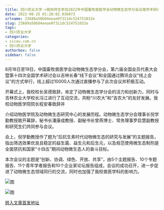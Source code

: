 ```yaml
---
title: 四川农业大学->我校师生参加2022年中国畜牧兽医学会动物微生态学分会云端学术研讨会 | sicau.com.cn
date: 2022-08-25 01:28:02.036073
urlname: 23689a50b04eeae0f311dc524751032e
slug: 23689a50b04eeae0f311dc524751032e
tags: 
- 四川农业大学
categories:
- sicau.com.cn
- 四川农业大学
authorbox: false
sidebar: false
---
```

8月18日至19日，中国畜牧兽医学会动物微生态学分会，第六届全国会员代表大会暨第十四次全国学术研讨会以吉林长春“线下会议”和全国通过腾讯会议“线上会议”的方式举行，线上超过10000人次通过直播参与了此次会议并积极互动。

开幕式上，我校校长吴德致辞，肯定了动物微生态学分会的活力和创新力，同时与吉林农业大学校长冯江进行了互动交流，共盼“川农大”和“吉农大”的友好发展。我校动物医学院院长程安春致辞并
<!--more-->
介绍动物医学院及动物微生态研究中心的发展历程。动物微生态学分会理事长倪学勤教授致开幕辞，秘书长潘康成教授、副秘书长曾燕博士、常务理事罗启慧副教授和研究生们共同参与会议。

会上，倪学勤教授作了题为“后抗生素时代动物微生态的研究与发展”的主题报告，指出筛选效果优良且稳定的益生菌、益生元和后生元，以及规范使用微生态制剂是全面禁抗和国家“十四五”期间动物微生态人的奋斗目标。

本次会议的主题是“创新、协调、绿色、开放、共享”，由5个主题报告、10个专题报告、11个青年学者报告和10个企业家论坛报告组成，会议的成功召开，进一步促进了动物微生态领域同行的交流，同时也加强了我校兽医学科的影响力。

![图](https://news.sicau.edu.cn/__local/A/40/F2/08FD2E4E10B934B2C7B9F6E14B0_179F67E3_ACF61.png)

![图](https://news.sicau.edu.cn/__local/E/F5/2A/7785ECCEE010F2B1EF863325D89_F6E2EDF3_BB0E9.png)

[转入文章首发地址](https://news.sicau.edu.cn/info/1078/69188.htm)